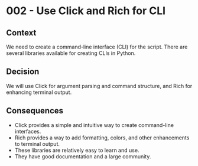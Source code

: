 # 002 - Use Click and Rich for CLI

## Context

We need to create a command-line interface (CLI) for the script. There are several libraries available for creating CLIs in Python.

## Decision

We will use Click for argument parsing and command structure, and Rich for enhancing terminal output.

## Consequences

-   Click provides a simple and intuitive way to create command-line interfaces.
-   Rich provides a way to add formatting, colors, and other enhancements to terminal output.
-   These libraries are relatively easy to learn and use.
-   They have good documentation and a large community.
